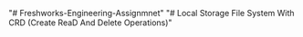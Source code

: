 "# Freshworks-Engineering-Assignmnet"
"# Local Storage File System With CRD (Create ReaD And Delete Operations)"
